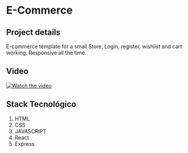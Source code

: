 # E-Commerce

## Project details
E-commerce template for a small Store, Login, register, wishlist and cart working.
Responsive all the time.

## Video
[![Watch the video](https://i.imgur.com/DlkHyMB.png)](https://youtu.be/bAGKg3FScsA)

## Stack Tecnológico 

1. HTML
2. CSS
3. JAVASCRIPT
4. React
5. Express
